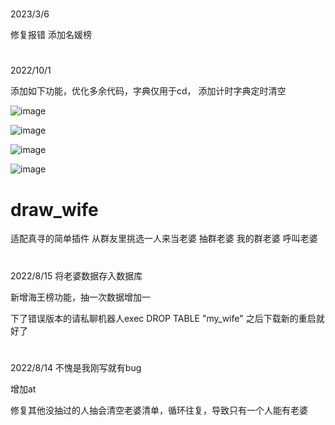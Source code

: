 
#
2023/3/6

修复报错 添加名媛榜

#
2022/10/1

添加如下功能，优化多余代码，字典仅用于cd， 添加计时字典定时清空

![image](https://user-images.githubusercontent.com/94435821/193413296-9fd040cd-a9bf-48de-8ee7-b1a186fa72a2.png)

![image](https://user-images.githubusercontent.com/94435821/193413326-9a4efa63-985f-4ff0-8255-a0656f25f8a2.png)

![image](https://user-images.githubusercontent.com/94435821/193413360-7e2315fd-882d-4025-8f0d-187b1424ecce.png)

![image](https://user-images.githubusercontent.com/94435821/193413416-17d968a4-7d80-493b-b312-08e93f89ec61.png)


# draw_wife
适配真寻的简单插件
从群友里挑选一人来当老婆
抽群老婆 我的群老婆 呼叫老婆
#
2022/8/15
将老婆数据存入数据库

新增海王榜功能，抽一次数据增加一

下了错误版本的请私聊机器人exec DROP TABLE "my_wife" 之后下载新的重启就好了

#
2022/8/14
不愧是我刚写就有bug

增加at

修复其他没抽过的人抽会清空老婆清单，循环往复，导致只有一个人能有老婆
